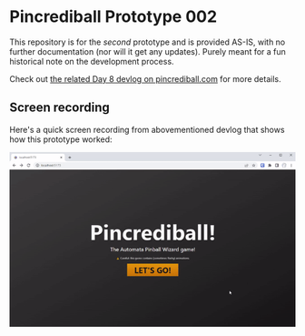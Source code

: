 # Pincrediball Prototype 002

This repository is for the _second_ prototype and is provided AS-IS, with no further documentation (nor will it get any updates).
Purely meant for a fun historical note on the development process.

Check out [the related Day 8 devlog on pincrediball.com](https://www.pincrediball.com/devlog#post-2023-02-20) for more details.

## Screen recording

Here's a quick screen recording from abovementioned devlog that shows how this prototype worked:

![screen recording of a crude pinball machine](pincrediball-prototype-002.gif)
